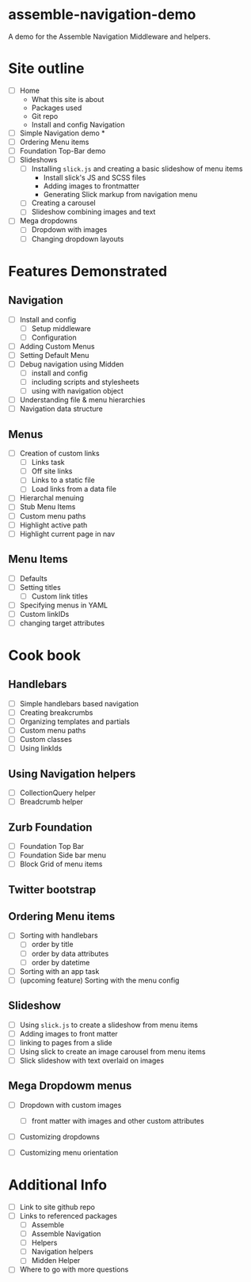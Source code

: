 # assemble-navigation-demo
A demo for the Assemble Navigation Middleware and helpers.

# Site outline
* [ ] Home
    * What this site is about
    * Packages used
    * Git repo
    * Install and config Navigation
* [ ] Simple Navigation demo
    * 
* [ ] Ordering Menu items
* [ ] Foundation Top-Bar demo
* [ ] Slideshows
    * [ ] Installing `slick.js` and creating a basic slideshow of menu items
        * Install slick's JS and SCSS files
        * Adding images to frontmatter
        * Generating Slick markup from navigation menu
    * [ ] Creating a carousel
    * [ ] Slideshow combining images and text
* [ ] Mega dropdowns
    * [ ] Dropdown with images
    * [ ] Changing dropdown layouts

# Features Demonstrated

## Navigation
- [ ] Install and config
	- [ ] Setup middleware
	- [ ] Configuration
- [ ] Adding Custom Menus
- [ ] Setting Default Menu
- [ ] Debug navigation using Midden
    - [ ] install and config
    - [ ] including scripts and stylesheets
    - [ ] using with navigation object
- [ ] Understanding file & menu hierarchies
- [ ] Navigation data structure

## Menus
- [ ] Creation of custom links
  - [ ] Links task
  - [ ] Off site links
  - [ ] Links to a static file
  - [ ] Load links from a data file
- [ ] Hierarchal menuing
- [ ] Stub Menu Items
- [ ] Custom menu paths
- [ ] Highlight active path
- [ ] Highlight current page in nav

## Menu Items
- [ ] Defaults
- [ ] Setting titles
  - [ ] Custom link titles
- [ ] Specifying menus in YAML
- [ ] Custom linkIDs
- [ ] changing target attributes

# Cook book
## Handlebars
- [ ] Simple handlebars based navigation
- [ ] Creating breakcrumbs
- [ ] Organizing templates and partials
- [ ] Custom menu paths
- [ ] Custom classes
- [ ] Using linkIds

## Using Navigation helpers
- [ ] CollectionQuery helper
- [ ] Breadcrumb helper

## Zurb Foundation
- [ ] Foundation Top Bar
- [ ] Foundation Side bar menu
- [ ] Block Grid of menu items

## Twitter bootstrap

## Ordering Menu items
- [ ] Sorting with handlebars
    - [ ] order by title
    - [ ] order by data attributes
    - [ ] order by datetime
- [ ] Sorting with an app task
- [ ] \(upcoming feature) Sorting with the menu config

## Slideshow
- [ ] Using `slick.js` to create a slideshow from menu items
- [ ] Adding images to front matter
- [ ] linking to pages from a slide
- [ ] Using slick to create an image carousel from menu items
- [ ] Slick slideshow with text overlaid on images

## Mega Dropdowm menus
- [ ] Dropdown with custom images
    - [ ] front matter with images and other custom attributes
- [ ] Customizing dropdowns
- [ ] Customizing menu orientation


# Additional Info
* [ ] Link to site github repo
* [ ] Links to referenced packages
    * [ ] Assemble
    * [ ] Assemble Navigation
    * [ ] Helpers
    * [ ] Navigation helpers
    * [ ] Midden Helper
* [ ] Where to go with more questions
